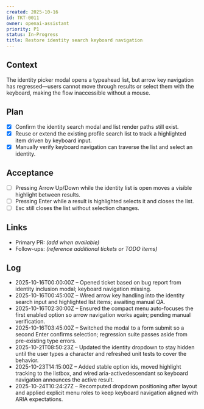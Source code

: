 ```yaml
---
created: 2025-10-16
id: TKT-0011
owner: openai-assistant
priority: P1
status: In-Progress
title: Restore identity search keyboard navigation
---
```


## Context

The identity picker modal opens a typeahead list, but arrow key navigation has regressed—users cannot move through results or select them with the keyboard, making the flow inaccessible without a mouse.

## Plan

- [x] Confirm the identity search modal and list render paths still exist.
- [x] Reuse or extend the existing profile search list to track a highlighted item driven by keyboard input.
- [x] Manually verify keyboard navigation can traverse the list and select an identity.

## Acceptance

- [ ] Pressing Arrow Up/Down while the identity list is open moves a visible highlight between results.
- [ ] Pressing Enter while a result is highlighted selects it and closes the list.
- [ ] Esc still closes the list without selection changes.

## Links

- Primary PR: _(add when available)_
- Follow-ups: _(reference additional tickets or TODO items)_

## Log

- 2025-10-16T00:00:00Z – Opened ticket based on bug report from identity inclusion modal; keyboard navigation missing.
- 2025-10-16T00:45:00Z – Wired arrow key handling into the identity search input and highlighted list items; awaiting manual QA.
- 2025-10-16T02:30:00Z – Ensured the compact menu auto-focuses the first enabled option so arrow navigation works again; pending manual verification.
- 2025-10-16T03:45:00Z – Switched the modal to a form submit so a second Enter confirms selection; regression suite passes aside from pre-existing type errors.
- 2025-10-21T08:50:23Z – Updated the identity dropdown to stay hidden until the user types a character and refreshed unit tests to cover the behavior.
- 2025-10-23T14:15:00Z – Added stable option ids, moved highlight tracking to the listbox, and wired aria-activedescendant so keyboard navigation announces the active result.
- 2025-10-24T10:24:27Z – Recomputed dropdown positioning after layout and applied explicit menu roles to keep keyboard navigation aligned with ARIA expectations.

